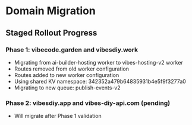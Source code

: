 # Domain Migration

## Staged Rollout Progress

### Phase 1: vibecode.garden and vibesdiy.work
- Migrating from ai-builder-hosting worker to vibes-hosting-v2 worker
- Routes removed from old worker configuration
- Routes added to new worker configuration
- Using shared KV namespace: 342352a479b64835931b4e5f9f3277a0
- Migrating to new queue: publish-events-v2

### Phase 2: vibesdiy.app and vibes-diy-api.com (pending)
- Will migrate after Phase 1 validation
